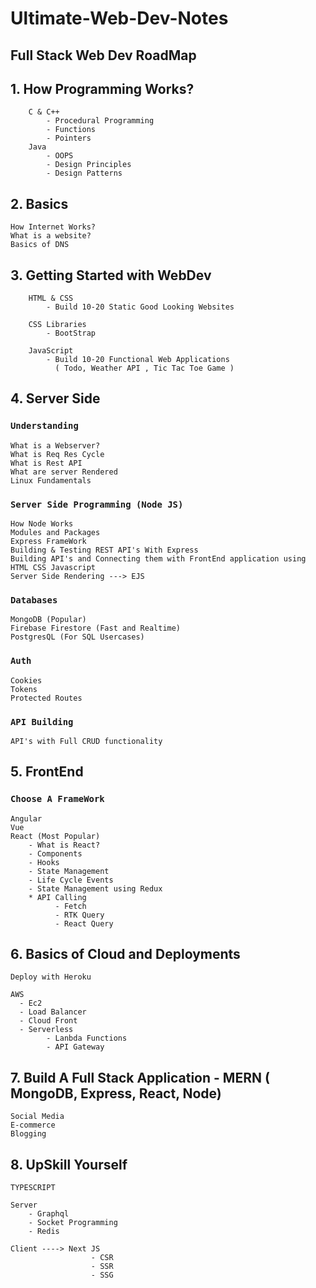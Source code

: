 # Ultimate-Web-Dev-Notes

## Full Stack Web Dev RoadMap

## 1. How Programming Works?
```
    C & C++
        - Procedural Programming
        - Functions
        - Pointers      
    Java
        - OOPS
        - Design Principles
        - Design Patterns
```

## 2. Basics
```
How Internet Works?
What is a website?
Basics of DNS
```

## 3. Getting Started with WebDev
```
    HTML & CSS
        - Build 10-20 Static Good Looking Websites
        
    CSS Libraries
        - BootStrap

    JavaScript
        - Build 10-20 Functional Web Applications
          ( Todo, Weather API , Tic Tac Toe Game )
```

## 4. Server Side

### `Understanding`
```
What is a Webserver?
What is Req Res Cycle
What is Rest API
What are server Rendered
Linux Fundamentals
```

### `Server Side Programming (Node JS)`
```
How Node Works
Modules and Packages
Express FrameWork
Building & Testing REST API's With Express
Building API's and Connecting them with FrontEnd application using HTML CSS Javascript
Server Side Rendering ---> EJS
```

### `Databases`
```
MongoDB (Popular)
Firebase Firestore (Fast and Realtime)
PostgresQL (For SQL Usercases)
```

### `Auth`
```
Cookies
Tokens
Protected Routes
```

### `API Building`
```
API's with Full CRUD functionality
```

## 5. FrontEnd

### `Choose A FrameWork`
```
Angular
Vue
React (Most Popular)
    - What is React?
    - Components
    - Hooks
    - State Management
    - Life Cycle Events
    - State Management using Redux
    * API Calling
          - Fetch
          - RTK Query
          - React Query
```

## 6. Basics of Cloud and Deployments
```
Deploy with Heroku

AWS
  - Ec2
  - Load Balancer
  - Cloud Front
  - Serverless
        - Lanbda Functions
        - API Gateway
```

## 7. Build A Full Stack Application - MERN ( MongoDB, Express, React, Node)
```
Social Media
E-commerce
Blogging
```

## 8. UpSkill Yourself
```
TYPESCRIPT

Server
    - Graphql
    - Socket Programming
    - Redis

Client ----> Next JS
                  - CSR
                  - SSR
                  - SSG
```
